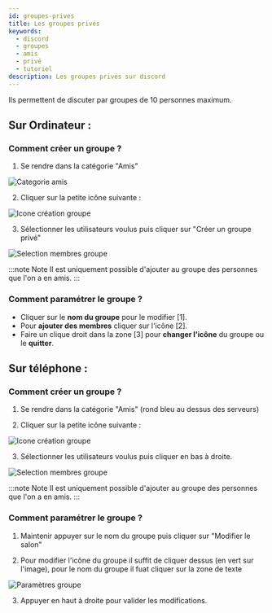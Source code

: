 ```yaml
---
id: groupes-prives
title: Les groupes privés
keywords:
  - discord
  - groupes
  - amis
  - privé
  - tutoriel
description: Les groupes privés sur discord
---
```

Ils permettent de discuter par groupes de 10 personnes maximum.

## Sur Ordinateur :

### Comment créer un groupe ?

1) Se rendre dans la catégorie "Amis"
<img alt="Categorie amis" src="https://i.discord.fr/CrU.png" />

2) Cliquer sur la petite icône suivante :
<img alt="Icone création groupe" src="https://i.discord.fr/bfp.png" />

3) Sélectionner les utilisateurs voulus puis cliquer sur "Créer un groupe privé"
<img alt="Selection membres groupe" src="https://i.discord.fr/kyJ.png" />

:::note Note
Il est uniquement possible d'ajouter au groupe des personnes que l'on a en amis.
:::

### Comment paramétrer le groupe ?

* Cliquer sur le **nom du groupe** pour le modifier [1].
* Pour **ajouter des membres** cliquer sur l'icône [2].
* Faire un clique droit dans la zone [3] pour **changer l'icône** du groupe ou le **quitter**.


## Sur téléphone :

### Comment créer un groupe ?

1) Se rendre dans la catégorie "Amis" (rond bleu au dessus des serveurs)

2) Cliquer sur la petite icône suivante :
<img alt="Icone création groupe" src="https://i.discord.fr/sM4.png" />

3) Sélectionner les utilisateurs voulus puis cliquer en bas à droite.
<img alt="Selection membres groupe" src="https://i.discord.fr/D7I.jpg" />

:::note Note
Il est uniquement possible d'ajouter au groupe des personnes que l'on a en amis.
:::

### Comment paramétrer le groupe ?

1) Maintenir appuyer sur le nom du groupe puis cliquer sur "Modifier le salon"

2) Pour modifier l'icône du groupe il suffit de cliquer dessus (en vert sur l'image), pour le nom du groupe il fuat cliquer sur la zone de texte
<img alt="Paramètres groupe" src="https://i.discord.fr/gZJ.jpg" />

3) Appuyer en haut à droite pour valider les modifications.
